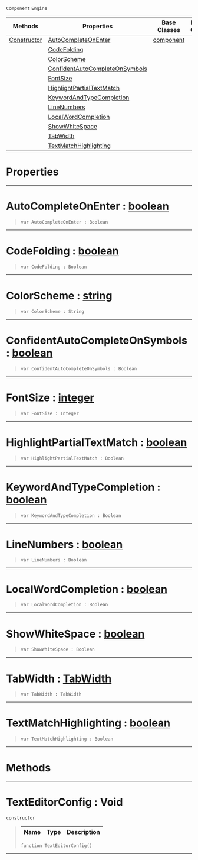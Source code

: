  `Component` `Engine`



|Methods|Properties|Base Classes|Derived Classes|
|---|---|---|---|
|[ Constructor](https://github.com/ArendDanielek/ZeroDocsTest/blob/master/code_reference/class_reference/texteditorconfig.markdown#texteditorconfig-void)|[ AutoCompleteOnEnter](https://github.com/ArendDanielek/ZeroDocsTest/blob/master/code_reference/class_reference/texteditorconfig.markdown#autocompleteonenter-zero)|[component](https://github.com/ArendDanielek/ZeroDocsTest/blob/master/code_reference/class_reference/component.markdown)| |
| |[ CodeFolding](https://github.com/ArendDanielek/ZeroDocsTest/blob/master/code_reference/class_reference/texteditorconfig.markdown#codefolding-zero-engine)| | |
| |[ ColorScheme](https://github.com/ArendDanielek/ZeroDocsTest/blob/master/code_reference/class_reference/texteditorconfig.markdown#colorscheme-zero-engine)| | |
| |[ ConfidentAutoCompleteOnSymbols](https://github.com/ArendDanielek/ZeroDocsTest/blob/master/code_reference/class_reference/texteditorconfig.markdown#confidentautocompleteons)| | |
| |[ FontSize](https://github.com/ArendDanielek/ZeroDocsTest/blob/master/code_reference/class_reference/texteditorconfig.markdown#fontsize-zero-engine-doc)| | |
| |[ HighlightPartialTextMatch](https://github.com/ArendDanielek/ZeroDocsTest/blob/master/code_reference/class_reference/texteditorconfig.markdown#highlightpartialtextmatc)| | |
| |[ KeywordAndTypeCompletion](https://github.com/ArendDanielek/ZeroDocsTest/blob/master/code_reference/class_reference/texteditorconfig.markdown#keywordandtypecompletion)| | |
| |[ LineNumbers](https://github.com/ArendDanielek/ZeroDocsTest/blob/master/code_reference/class_reference/texteditorconfig.markdown#linenumbers-zero-engine)| | |
| |[ LocalWordCompletion](https://github.com/ArendDanielek/ZeroDocsTest/blob/master/code_reference/class_reference/texteditorconfig.markdown#localwordcompletion-zero)| | |
| |[ ShowWhiteSpace](https://github.com/ArendDanielek/ZeroDocsTest/blob/master/code_reference/class_reference/texteditorconfig.markdown#showwhitespace-zero-engi)| | |
| |[ TabWidth](https://github.com/ArendDanielek/ZeroDocsTest/blob/master/code_reference/class_reference/texteditorconfig.markdown#tabwidth-zero-engine-doc)| | |
| |[ TextMatchHighlighting](https://github.com/ArendDanielek/ZeroDocsTest/blob/master/code_reference/class_reference/texteditorconfig.markdown#textmatchhighlighting-ze)| | |


 #  Properties


---  
 #  AutoCompleteOnEnter : [boolean](https://github.com/ArendDanielek/ZeroDocsTest/blob/master/code_reference/zilch_base_types/boolean.markdown)

> 
> ``` lang=cpp, name=Zilch
> var AutoCompleteOnEnter : Boolean


---  
 #  CodeFolding : [boolean](https://github.com/ArendDanielek/ZeroDocsTest/blob/master/code_reference/zilch_base_types/boolean.markdown)

> 
> ``` lang=cpp, name=Zilch
> var CodeFolding : Boolean


---  
 #  ColorScheme : [string](https://github.com/ArendDanielek/ZeroDocsTest/blob/master/code_reference/zilch_base_types/string.markdown)

> 
> ``` lang=cpp, name=Zilch
> var ColorScheme : String


---  
 #  ConfidentAutoCompleteOnSymbols : [boolean](https://github.com/ArendDanielek/ZeroDocsTest/blob/master/code_reference/zilch_base_types/boolean.markdown)

> 
> ``` lang=cpp, name=Zilch
> var ConfidentAutoCompleteOnSymbols : Boolean


---  
 #  FontSize : [integer](https://github.com/ArendDanielek/ZeroDocsTest/blob/master/code_reference/zilch_base_types/integer.markdown)

> 
> ``` lang=cpp, name=Zilch
> var FontSize : Integer


---  
 #  HighlightPartialTextMatch : [boolean](https://github.com/ArendDanielek/ZeroDocsTest/blob/master/code_reference/zilch_base_types/boolean.markdown)

> 
> ``` lang=cpp, name=Zilch
> var HighlightPartialTextMatch : Boolean


---  
 #  KeywordAndTypeCompletion : [boolean](https://github.com/ArendDanielek/ZeroDocsTest/blob/master/code_reference/zilch_base_types/boolean.markdown)

> 
> ``` lang=cpp, name=Zilch
> var KeywordAndTypeCompletion : Boolean


---  
 #  LineNumbers : [boolean](https://github.com/ArendDanielek/ZeroDocsTest/blob/master/code_reference/zilch_base_types/boolean.markdown)

> 
> ``` lang=cpp, name=Zilch
> var LineNumbers : Boolean


---  
 #  LocalWordCompletion : [boolean](https://github.com/ArendDanielek/ZeroDocsTest/blob/master/code_reference/zilch_base_types/boolean.markdown)

> 
> ``` lang=cpp, name=Zilch
> var LocalWordCompletion : Boolean


---  
 #  ShowWhiteSpace : [boolean](https://github.com/ArendDanielek/ZeroDocsTest/blob/master/code_reference/zilch_base_types/boolean.markdown)

> 
> ``` lang=cpp, name=Zilch
> var ShowWhiteSpace : Boolean


---  
 #  TabWidth : [TabWidth](https://github.com/ArendDanielek/ZeroDocsTest/blob/master/code_reference/enum_reference.markdown#tabwidth)

> 
> ``` lang=cpp, name=Zilch
> var TabWidth : TabWidth


---  
 #  TextMatchHighlighting : [boolean](https://github.com/ArendDanielek/ZeroDocsTest/blob/master/code_reference/zilch_base_types/boolean.markdown)

> 
> ``` lang=cpp, name=Zilch
> var TextMatchHighlighting : Boolean


---  
 #  Methods


---  
 #  TextEditorConfig : Void

 `constructor`

> 
> |Name|Type|Description|
> |---|---|---|
> ``` lang=cpp, name=Zilch
> function TextEditorConfig()
> ``` 


---  
 
  
  
  
  
  
  
  

 